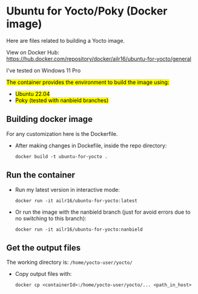 # Ubuntu for Yocto/Poky (Docker image)
Here are files related to building a Yocto image.

View on Docker Hub:  
https://hub.docker.com/repository/docker/ailr16/ubuntu-for-yocto/general

I've tested on Windows 11 Pro

<mark>The container provides the environment to build the image using:
- <mark>Ubuntu 22.04
- <mark>Poky (tested with nanbield branches)


## Building docker image
For any customization here is the Dockerfile.
- After making changes in Dockefile, inside the repo directory:
    ```
    docker build -t ubuntu-for-yocto . 
    ```

## Run the container
- Run my latest version in interactive mode:
    ```
    docker run -it ailr16/ubuntu-for-yocto:latest
    ```

- Or run the image with the nanbield branch (just for avoid errors due to no switching to this branch):
    ```
    docker run -it ailr16/ubuntu-for-yocto:nanbield
    ```

## Get the output files
The working directory is:
    ```
    /home/yocto-user/yocto/
    ```
- Copy output files with:
    ```
    docker cp <containerId>:/home/yocto-user/yocto/... <path_in_host>
    ```